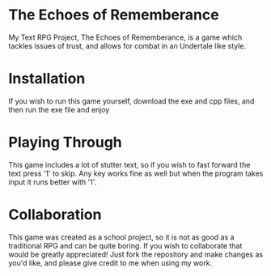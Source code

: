 # The Echoes of Rememberance

My Text RPG Project, The Echoes of Rememberance, is a game which tackles issues of trust, and allows for combat in an Undertale like style.



# Installation

If you wish to run this game yourself, download the exe and cpp files, and then run the exe file and enjoy



# Playing Through

This game includes a lot of stutter text, so if you wish to fast forward the text press '1' to skip. Any key works fine as well but when the program takes input it runs better with '1'.



# Collaboration

This game was created as a school project, so it is not as good as a traditional RPG and can be quite boring. If you wish to collaborate that would be greatly appreciated! 
Just fork the repository and make changes as you'd like, and please give credit to me when using my work.
